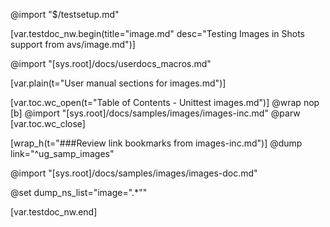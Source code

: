 @import "$/testsetup.md"

[var.testdoc_nw.begin(title="image.md" desc="Testing Images in Shots support from avs/image.md")]


@import "[sys.root]/docs/userdocs_macros.md"

[var.plain(t="User manual sections for images.md")]

[var.toc.wc_open(t="Table of Contents - Unittest images.md")]
@wrap nop
[b]
@import "[sys.root]/docs/samples/images/images-inc.md"
@parw
[var.toc.wc_close]

[wrap_h(t="###Review link bookmarks from images-inc.md")]
@dump link="^ug_samp_images"

@import "[sys.root]/docs/samples/images/images-doc.md"

@set dump_ns_list="image=\".*\""


[var.testdoc_nw.end]
